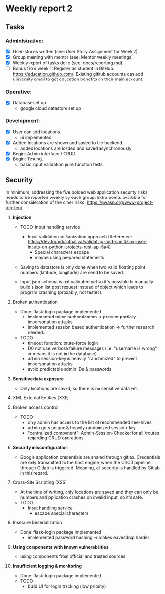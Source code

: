 # Weekly report 2

## Tasks

### Administrative:

- [x] User-stories written (see: User Story Assignment for Week 2).
- [x] Group meeting with mentor (see: Mentor weekly meetings).
- [x] Weekly report of tasks done (see: docs/reporting.md)
- [ ] Bonus from week 1: Register as student in GitHub: https://education.github.com/. Existing github accounts can add university email to get education benefits on their main account.

### Operative:
- [x] Database set up
  - google cloud datastore set up

### Development:

- [x] User can add locations.
  - ui implemented
- [X] Added locations are shown and saved to the backend.
  - added locations are loaded and saved asynchronously
- [X] Begin: Admin interface / CRUD
- [x] Begin: Testing.
  - basic input validation pure function tests

## Security

In minimum, addressing the five bolded web application security risks needs to be reported
weekly by each group. Extra points available for further consideration of the other risks.
https://owasp.org/www-project-top-ten/

1. **Injection**
    - TODO: input handling service
      - Input validation => Sanization approach (Reference: https://dev.to/mrkanthaliya/validating-and-sanitizing-user-inputs-on-python-projects-rest-api-5a4)
        - Special characters escape
        - maybe using prepared statements

    - Saving to datastore is only done when two valid floating point numbers (latitude, longitude) are send to be saved. 
    - Input json schema is not validated yet so it's possible to manually build a json list post request instead of object which leads to program crashing (probably, not tested). 

2. Broken authentication
    - Done: flask-login package implemented
      - implemented token authentication => prevent partially impersonation attacks
      - implemented session based authentication => further research needed...
    - TODO:
      - timeout function: brute-force login
      - DO not use verbose failure messages (i.e. "username is wrong" => means it is not in the database)
      - admin session-key is heavily "randomized" to prevent impersonation attacks
      - avoid predictable admin IDs & passwords
3. **Sensitive data exposure**
    - Only locations are saved, so there is no sensitive data yet.
4. XML External Entities (XXE)
5. Broken access control
    - TODO:
      - only admin has access to the list of recommended bee-hives
      - admin gets unique & heavily randomized session-key
      - "centralized component": Admin-Session-Checker for all /routes regarding CRUD operations
6. **Security misconfiguration**
    - Google application credentials are shared through gitlab. Credentials are only transmitted to the host engine, when the CI/CD pipeline through Gitlab is triggered. Meaning, all security is handled by Gitlab in this regard.
7. Cross-Site Scripting (XSS)
    - At the time of writing, only locations are saved and they can only be numbers and pplication crashes on invalid input, so it's safe.
    - TODO:
      - Input handling service 
        - escape special characters
8. Insecure Deserialization
    - Done: flask-login package implemented
      - implemented password hashing => makes eavesdrop harder
9. **Using components with known vulnerabilities**
    - using components from official and trusted sources

10. **Insufficient logging & monitoring**
    - Done: flask-login package implemented
    - TODO:
      - build UI for login tracking (low priority)
    